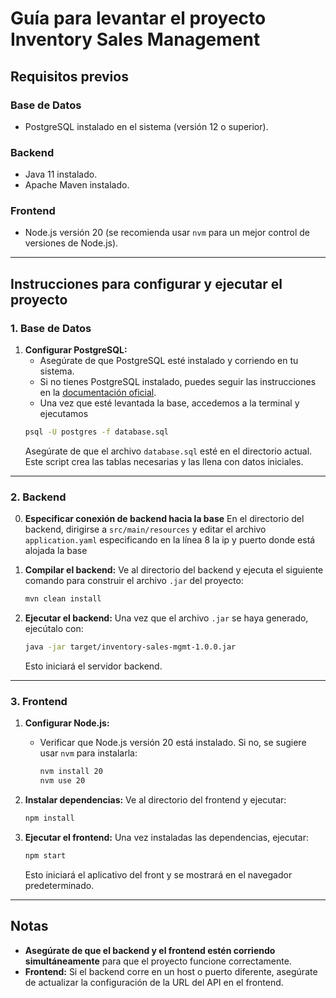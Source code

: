 # Guía para levantar el proyecto Inventory Sales Management

## Requisitos previos

### Base de Datos
- PostgreSQL instalado en el sistema (versión 12 o superior).

### Backend
- Java 11 instalado.
- Apache Maven instalado.

### Frontend
- Node.js versión 20 (se recomienda usar `nvm` para un mejor control de versiones de Node.js).

---

## Instrucciones para configurar y ejecutar el proyecto

### 1. Base de Datos

1. **Configurar PostgreSQL:**
   - Asegúrate de que PostgreSQL esté instalado y corriendo en tu sistema.
   - Si no tienes PostgreSQL instalado, puedes seguir las instrucciones en la [documentación oficial](https://www.postgresql.org/download/).
   - Una vez que esté levantada la base, accedemos a la terminal y ejecutamos
   ```bash
   psql -U postgres -f database.sql
   ```
   Asegúrate de que el archivo `database.sql` esté en el directorio actual. Este script crea las tablas necesarias y las llena con datos iniciales.

---

### 2. Backend

0. **Especificar conexión de backend hacia la base**
   En el directorio del backend, dirigirse a `src/main/resources` y editar el archivo `application.yaml` especificando en la línea 8 la ip y puerto donde está alojada la base

1. **Compilar el backend:**
   Ve al directorio del backend y ejecuta el siguiente comando para construir el archivo `.jar` del proyecto:
   ```bash
   mvn clean install
   ```

2. **Ejecutar el backend:**
   Una vez que el archivo `.jar` se haya generado, ejecútalo con:
   ```bash
   java -jar target/inventory-sales-mgmt-1.0.0.jar
   ```
   Esto iniciará el servidor backend.

---

### 3. Frontend

1. **Configurar Node.js:**
   - Verificar que Node.js versión 20 está instalado. Si no, se sugiere usar `nvm` para instalarla:
     ```bash
     nvm install 20
     nvm use 20
     ```

2. **Instalar dependencias:**
   Ve al directorio del frontend y ejecutar:
   ```bash
   npm install
   ```

3. **Ejecutar el frontend:**
   Una vez instaladas las dependencias, ejecutar:
   ```bash
   npm start
   ```
   Esto iniciará el aplicativo del front y se mostrará en el navegador predeterminado.

---

## Notas

- **Asegúrate de que el backend y el frontend estén corriendo simultáneamente** para que el proyecto funcione correctamente.
- **Frontend:** Si el backend corre en un host o puerto diferente, asegúrate de actualizar la configuración de la URL del API en el frontend.
